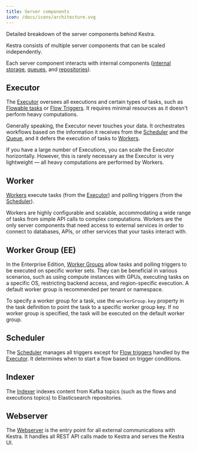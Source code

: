 ```yaml
---
title: Server components
icon: /docs/icons/architecture.svg
---
```


Detailed breakdown of the server components behind Kestra.

Kestra consists of multiple server components that can be scaled independently.

Each server component interacts with internal components ([internal storage](../07.architecture/01.main-components.md#internal-storage), [queues](../07.architecture/01.main-components.md#queue), and [repositories](../07.architecture/01.main-components.md#repository)).

## Executor

The [Executor](../07.architecture/04.executor.md) oversees all executions and certain types of tasks, such as [Flowable tasks](../04.workflow-components/01.tasks/00.flowable-tasks.md) or [Flow Triggers](../04.workflow-components/07.triggers/02.flow-trigger.md). It requires minimal resources as it doesn't perform heavy computations.

Generally speaking, the Executor never touches your data. It orchestrates workflows based on the information it receives from the [Scheduler](#scheduler) and the [Queue](../07.architecture/01.main-components.md#queue), and it defers the execution of tasks to [Workers](#worker).

If you have a large number of Executions, you can scale the Executor horizontally. However, this is rarely necessary as the Executor is very lightweight — all heavy computations are performed by Workers.

## Worker

[Workers](../07.architecture/05.worker.md) execute tasks (from the [Executor](#executor)) and polling triggers (from the [Scheduler](#scheduler)).

Workers are highly configurable and scalable, accommodating a wide range of tasks from simple API calls to complex computations. Workers are the only server components that need access to external services in order to connect to databases, APIs, or other services that your tasks interact with.

## Worker Group (EE)

In the Enterprise Edition, [Worker Groups](../06.enterprise/worker-group.md) allow tasks and polling triggers to be executed on specific worker sets. They can be beneficial in various scenarios, such as using compute instances with GPUs, executing tasks on a specific OS, restricting backend access, and region-specific execution. A default worker group is recommended per tenant or namespace.

To specify a worker group for a task, use the `workerGroup.key` property in the task definition to point the task to a specific worker group key. If no worker group is specified, the task will be executed on the default worker group.

## Scheduler

The [Scheduler](../07.architecture/06.scheduler.md) manages all triggers except for [Flow triggers](../04.workflow-components/07.triggers/02.flow-trigger.md) handled by the [Executor](#executor). It determines when to start a flow based on trigger conditions.

## Indexer

The [Indexer](../07.architecture/07.indexer.md) indexes content from Kafka topics (such as the flows and executions topics) to Elasticsearch repositories.


## Webserver

The [Webserver](../07.architecture/08.webserver.md) is the entry point for all external communications with Kestra. It handles all REST API calls made to Kestra and serves the Kestra UI.